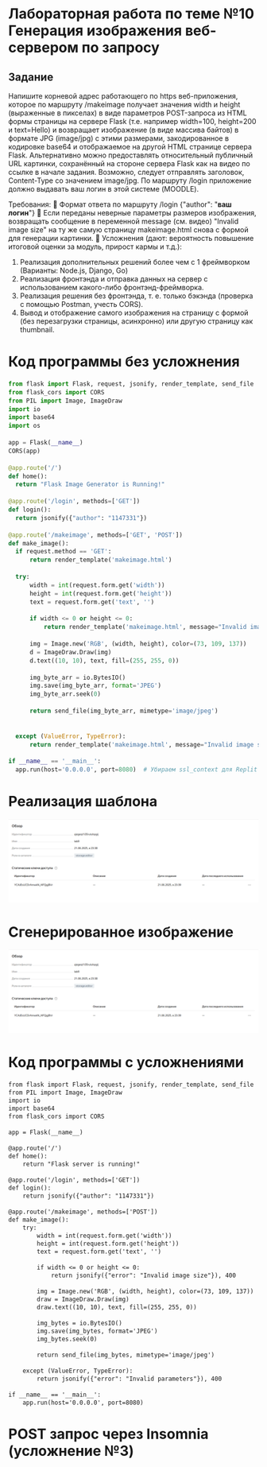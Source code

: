 # Лабораторная работа по теме №10 Генерация изображения веб-сервером по запросу

## Задание 
Напишите корневой адрес работающего по https веб-приложения, которое по маршруту /makeimage получает значения width и height (выраженные в пикселах) в виде параметров POST-запроса из HTML формы страницы на сервере Flask (т.е. например width=100, height=200 и text=Hello) и возвращает изображение (в виде массива байтов) в формате JPG (image/jpg) с этими размерами, закодированное в кодировке base64 и отображаемое на другой HTML странице сервера Flask. Альтернативно можно предоставлять относительный публичный URL картинки, сохранённый на стороне сервера Flask как на видео по ссылке в начале задания. Возможно, следует отправлять заголовок, Content-Type со значением image/jpg. По маршруту /login приложение должно выдавать ваш логин в этой системе (MOODLE).

Требования: 
:small_red_triangle: Формат ответа по маршруту /login {"author": "__ваш логин__"}
:small_red_triangle: Если переданы неверные параметры размеров изображения, возвращать сообщение в переменной message (см. видео) "Invalid image size" на ту же самую страницу makeimage.html снова с формой для генерации картинки.
:small_red_triangle: Усложнения (дают: вероятность повышение итоговой оценки за модуль, прирост кармы и т.д.): 
1. Реализация дополнительных решений более чем с 1 фреймворком (Варианты: Node.js, Django, Go)
2. Реализация фронтэнда и отправка данных на сервер с использованием какого-либо фронтэнд-фреймворка.
3. Реализация решения без фронтэнда, т. е. только бэкэнда (проверка с помощью Postman, учесть CORS). 
4. Вывод и отображение самого изображения на страницу с формой (без перезагрузки страницы, асинхронно) или другую страницу как thumbnail.

# Код программы без усложнения
  ```python
from flask import Flask, request, jsonify, render_template, send_file
from flask_cors import CORS  
from PIL import Image, ImageDraw
import io
import base64
import os

app = Flask(__name__)
CORS(app)  

@app.route('/')
def home():
    return "Flask Image Generator is Running!"

@app.route('/login', methods=['GET'])
def login():
    return jsonify({"author": "1147331"})

@app.route('/makeimage', methods=['GET', 'POST'])
def make_image():
    if request.method == 'GET':
        return render_template('makeimage.html')

    try:
        width = int(request.form.get('width'))
        height = int(request.form.get('height'))
        text = request.form.get('text', '')

        if width <= 0 or height <= 0:
            return render_template('makeimage.html', message="Invalid image size")

        img = Image.new('RGB', (width, height), color=(73, 109, 137))
        d = ImageDraw.Draw(img)
        d.text((10, 10), text, fill=(255, 255, 0))

        img_byte_arr = io.BytesIO()
        img.save(img_byte_arr, format='JPEG')
        img_byte_arr.seek(0)

        return send_file(img_byte_arr, mimetype='image/jpeg')


    except (ValueError, TypeError):
        return render_template('makeimage.html', message="Invalid image size")

if __name__ == '__main__':
    app.run(host='0.0.0.0', port=8080)  # Убираем ssl_context для Replit
  ```
# Реализация шаблона 
![скриншот](https://github.com/BlohinaValeria/Computer-workshop-IVT/blob/main/LR%209/LAB.png)

# Сгенерированное изображение 
![скриншот](https://github.com/BlohinaValeria/Computer-workshop-IVT/blob/main/LR%209/LAB.png)

# Код программы с усложнениями
```
from flask import Flask, request, jsonify, render_template, send_file
from PIL import Image, ImageDraw
import io
import base64
from flask_cors import CORS 

app = Flask(__name__)

@app.route('/')
def home():
    return "Flask server is running!"

@app.route('/login', methods=['GET'])
def login():
    return jsonify({"author": "1147331"}) 

@app.route('/makeimage', methods=['POST'])
def make_image():
    try:
        width = int(request.form.get('width'))
        height = int(request.form.get('height'))
        text = request.form.get('text', '')

        if width <= 0 or height <= 0:
            return jsonify({"error": "Invalid image size"}), 400

        img = Image.new('RGB', (width, height), color=(73, 109, 137))
        draw = ImageDraw.Draw(img)
        draw.text((10, 10), text, fill=(255, 255, 0))

        img_bytes = io.BytesIO()
        img.save(img_bytes, format='JPEG')
        img_bytes.seek(0)

        return send_file(img_bytes, mimetype='image/jpeg')

    except (ValueError, TypeError):
        return jsonify({"error": "Invalid parameters"}), 400

if __name__ == '__main__':
    app.run(host='0.0.0.0', port=8080)
```
# POST запрос через Insomnia (усложнение №3)
[]()

